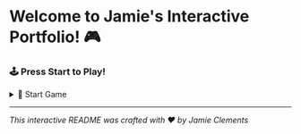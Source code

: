 
# Welcome to Jamie's Interactive Portfolio! 🎮

### 🕹️ Press Start to Play!

<details>
<summary>🚀 Start Game</summary>

## Welcome, Player! Choose your path to learn about Jamie:

<details>
<summary>💼 Professional Background</summary>

### You've entered Jamie's Professional Hub!
Choose what you want to know:

<details>
<summary>🔧 Technical Skills</summary>

* **Languages:** [Your top languages]
* **Frameworks:** [Your frameworks]
* **Tools:** [Your tools]

[Continue exploring...](#welcome-player-choose-your-path-to-learn-about-jamie)
</details>

<details>
<summary>🏢 Work Experience</summary>

* **Current:** [Your current role]
* **Previous:** [Your previous experience]
* **Notable Projects:** [Key projects]

[Continue exploring...](#welcome-player-choose-your-path-to-learn-about-jamie)
</details>
</details>

<details>
<summary>🚀 Current Projects</summary>

### You've discovered Jamie's Project Lab!

<details>
<summary>🌟 Featured Project 1</summary>

* **Project Name:** [Name]
* **Tech Stack:** [Stack]
* **Description:** [Brief description]

[Continue exploring...](#welcome-player-choose-your-path-to-learn-about-jamie)
</details>

<details>
<summary>💫 Featured Project 2</summary>

* **Project Name:** [Name]
* **Tech Stack:** [Stack]
* **Description:** [Brief description]

[Continue exploring...](#welcome-player-choose-your-path-to-learn-about-jamie)
</details>
</details>

<details>
<summary>🎯 Quick Facts</summary>

### Achievement Unlocked: Quick Facts About Jamie!

* 🌱 Currently learning: [Technology]
* 💡 Interested in: [Interests]
* 🎮 Favorite dev tool: [Tool]

[Continue exploring...](#welcome-player-choose-your-path-to-learn-about-jamie)
</details>

<details>
<summary>📫 Contact Info</summary>

### Congratulations! You've reached the contact zone!

* 📧 Email: hello@yourdomain.com
* 🔗 LinkedIn: [Your LinkedIn]
* 🌐 Portfolio: [Your website]

[Start Over](#welcome-player-choose-your-path-to-learn-about-jamie)
</details>

</details>

---
*This interactive README was crafted with ❤️ by Jamie Clements*
